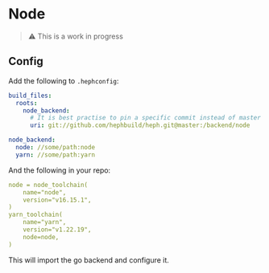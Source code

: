 # Node

> ⚠️ This is a work in progress

## Config

Add the following to `.hephconfig`:

```yaml title=".hephconfig"
build_files:
  roots:
    node_backend:
      # It is best practise to pin a specific commit instead of master
      uri: git://github.com/hephbuild/heph.git@master:/backend/node

node_backend:
  node: //some/path:node
  yarn: //some/path:yarn
```

And the following in your repo:

```yaml title="some/path/BUILD"
node = node_toolchain(
    name="node",
    version="v16.15.1",
)
yarn_toolchain(
    name="yarn",
    version="v1.22.19",
    node=node,
)
```

This will import the go backend and configure it. 
